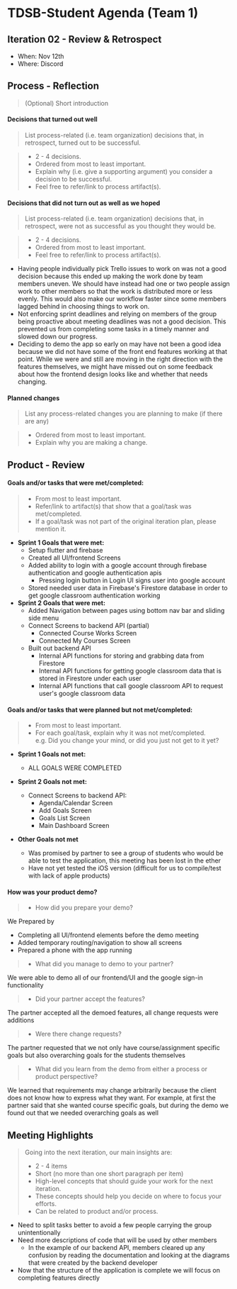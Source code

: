 # TDSB-Student Agenda (Team 1)

## Iteration 02 - Review & Retrospect

 * When: Nov 12th
 * Where: Discord

## Process - Reflection

> (Optional) Short introduction

#### Decisions that turned out well

> List process-related (i.e. team organization) decisions that, in retrospect, turned out to be successful.


 > * 2 - 4 decisions.
 > * Ordered from most to least important.
 > * Explain why (i.e. give a supporting argument) you consider a decision to be successful.
 > * Feel free to refer/link to process artifact(s).

#### Decisions that did not turn out as well as we hoped

> List process-related (i.e. team organization) decisions that, in retrospect, were not as successful as you thought they would be.

 > * 2 - 4 decisions.
 > * Ordered from most to least important.
 > * Feel free to refer/link to process artifact(s).
* Having people individually pick Trello issues to work on was not a good decision because this ended up making the work done by team members uneven. We should have instead had one or two people assign work to other members so that the work is distributed more or less evenly. This would also make our workflow faster since some members lagged behind in choosing things to work on.
* Not enforcing sprint deadlines and relying on members of the group being proactive about meeting deadlines was not a good decision. This prevented us from completing some tasks in a timely manner and slowed down our progress.  
* Deciding to demo the app so early on may have not been a good idea because we did not have some of the front end features working at that point. While we were and still are moving in the right direction with the features themselves, we might have missed out on some feedback about how the frontend design looks like and whether that needs changing. 


#### Planned changes

> List any process-related changes you are planning to make (if there are any)

 > * Ordered from most to least important.
 > * Explain why you are making a change.


## Product - Review

#### Goals and/or tasks that were met/completed:

 > * From most to least important.
 > * Refer/link to artifact(s) that show that a goal/task was met/completed.
 > * If a goal/task was not part of the original iteration plan, please mention it.
 
 * __Sprint 1 Goals that were met:__ 
 	* Setup flutter and firebase
 	* Created all UI/frontend Screens
	* Added ability to login with a google account through firebase authentication and google authentication apis
		* Pressing login button in Login UI signs user into google account
	* Stored needed user data in Firebase's Firestore database in order to get google classroom authentication working
 * __Sprint 2 Goals that were met:__
 	* Added Navigation between pages using bottom nav bar and sliding side menu
	* Connect Screens to backend API (partial)
		* Connected Course Works Screen
		* Connected My Courses Screen
	* Built out backend API
		* Internal API functions for storing and grabbing data from Firestore
		* Internal API functions for getting google classroom data that is stored in Firestore under each user
		* Internal API functions that call google classroom API to request user's google classroom data

#### Goals and/or tasks that were planned but not met/completed:

 > * From most to least important.
 > * For each goal/task, explain why it was not met/completed.      
 >  e.g. Did you change your mind, or did you just not get to it yet?
 
 * __Sprint 1 Goals not met:__
 	* ALL GOALS WERE COMPLETED
 * __Sprint 2 Goals not met:__
 	* Connect Screens to backend API:
		* Agenda/Calendar Screen
		* Add Goals Screen
		* Goals List Screen
		* Main Dashboard Screen
 
 * __Other Goals not met__
 	* Was promised by partner to see a group of students who would be able to test the application, this meeting has been lost in the ether
	* Have not yet tested the iOS version (difficult for us to compile/test with lack of apple products)
 

#### How was your product demo?
 
 > * How did you prepare your demo?  
 
 We Prepared by 
 * Completing all UI/frontend elements before the demo meeting 
 * Added temporary routing/navigation to show all screens
 * Prepared a phone with the app running
 
 > * What did you manage to demo to your partner?
 
 We were able to demo all of our frontend/UI and the google sign-in functionality 
 
 > * Did your partner accept the features?
 
 The partner accepted all the demoed features, all change requests were additions
 
 > * Were there change requests?
 
 The partner requested that we not only have course/assignment specific goals but also overarching goals for the students themselves
 
 > * What did you learn from the demo from either a process or product perspective?
 
 We learned that requirements may change arbitrarily because the client does not know how to express what they want. For example, at first the partner said that she wanted course specific goals, but during the demo we found out that we needed overarching goals as well

 

## Meeting Highlights

> Going into the next iteration, our main insights are:
 > * 2 - 4 items
 > * Short (no more than one short paragraph per item)
 > * High-level concepts that should guide your work for the next iteration.
 > * These concepts should help you decide on where to focus your efforts.
 > * Can be related to product and/or process.

* Need to split tasks better to avoid a few people carrying the group unintentionally 
* Need more descriptions of code that will be used by other members
	* In the example of our backend API, members cleared up any confusion by reading the documentation and looking at the diagrams that were created by the backend developer
* Now that the structure of the application is complete we will focus on completing features directly
